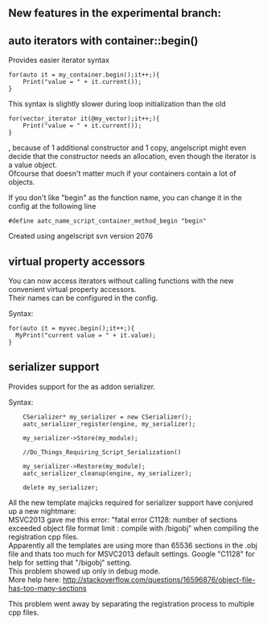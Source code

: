 New features in the experimental branch:
----------



auto iterators with container::begin()
----------

Provides easier iterator syntax  

```
for(auto it = my_container.begin();it++;){
	Print("value = " + it.current());
}
```
  
This syntax is slightly slower during loop initialization than the old  

```
for(vector_iterator it(@my_vector);it++;){
	Print("value = " + it.current());
}
```
  
, because of 1 additional constructor and 1 copy, angelscript might even decide that the constructor needs an allocation, even though the iterator is a value object.  
Ofcourse that doesn't matter much if your containers contain a lot of objects.  
  
If you don't like "begin" as the function name, you can change it in the config at the following line
```
#define aatc_name_script_container_method_begin "begin"
```
  
Created using angelscript svn version 2076  



virtual property accessors
----------

You can now access iterators without calling functions with the new convenient virtual property accessors.  
Their names can be configured in the config.  
  
Syntax:
```
for(auto it = myvec.begin();it++;){
  MyPrint("current value = " + it.value);
}
```



serializer support
----------

Provides support for the as addon serializer.  

Syntax:
```
	CSerializer* my_serializer = new CSerializer();
	aatc_serializer_register(engine, my_serializer);

	my_serializer->Store(my_module);

	//Do_Things_Requiring_Script_Serialization()

	my_serializer->Restore(my_module);
	aatc_serializer_cleanup(engine, my_serializer);

	delete my_serializer;
```

All the new template majicks required for serializer support have conjured up a new nightmare:  
MSVC2013 gave me this error: "fatal error C1128: number of sections exceeded object file format limit : compile with /bigobj" when compiling the registration cpp files.  
Apparently all the templates are using more than 65536 sections in the .obj file and thats too much for MSVC2013 default settings. Google "C1128" for help for setting that "/bigobj" setting.  
This problem showed up only in debug mode.  
More help here: http://stackoverflow.com/questions/16596876/object-file-has-too-many-sections  
  
This problem went away by separating the registration process to multiple cpp files.  
